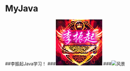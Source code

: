 ﻿# MyJava
##李振起Java学习！
###![测试](https://github.com/lizhenqi/MyJava/blob/master/img/1.gif?raw=true)
###![风景](http://ww2.sinaimg.cn/mw690/81309c56jw1f4o9ktdiyvj20hg0q5adw.jpg)